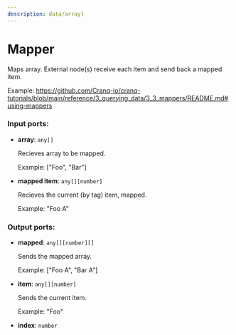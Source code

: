 ```yaml
---
description: data/array]
---
```


# Mapper

Maps array. External node(s) receive each item and send back a mapped item.

Example:
https://github.com/Cranq-io/cranq-tutorials/blob/main/reference/3_querying_data/3_3_mappers/README.md#using-mappers

### Input ports:

* __array__: `any[]`

    Recieves array to be mapped.
    
    Example:
    ["Foo", "Bar"]


* __mapped item__: `any[][number]`

    Recieves the current (by tag) item, mapped.
    
    Example:
    "Foo A"

### Output ports:

* __mapped__: `any[][number][]`

    Sends the mapped array.
    
    Example:
    ["Foo A", "Bar A"]


* __item__: `any[][number]`

    Sends the current item.
    
    Example:
    "Foo"


* __index__: `number`

